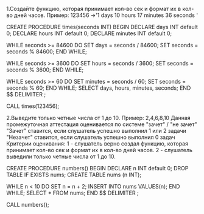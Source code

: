 1.Создайте функцию, которая принимает кол-во сек и формат их в кол-во дней часов. Пример: 123456 ->'1 days 10 hours 17 minutes 36 seconds '

CREATE PROCEDURE times(seconds INT) BEGIN DECLARE days INT default 0; DECLARE hours INT default 0; DECLARE minutes INT default 0;

WHILE seconds >= 84600 DO
SET days = seconds / 84600;
SET seconds = seconds % 84600;
END WHILE;

WHILE seconds >= 3600 DO
SET hours = seconds / 3600;
SET seconds = seconds % 3600;
END WHILE;

WHILE seconds >= 60 DO
SET minutes = seconds / 60;
SET seconds = seconds % 60;
END WHILE;
SELECT days, hours, minutes, seconds; END $$ DELIMITER ;

CALL times(123456);

2.Выведите только четные числа от 1 до 10. Пример: 2,4,6,8,10 Данная промежуточная аттестация оценивается по системе "зачет" / "не зачет" "Зачет" ставится, если слушатель успешно выполнил 1 или 2 задачи "Незачет" ставится, если слушатель успешно выполнил 0 задач Критерии оценивания: 1 - слушатель верно создал функцию, которая принимает кол-во сек и формат их в кол-во дней часов. 2 - слушатель выведили только четные числа от 1 до 10.

CREATE PROCEDURE numbers() BEGIN DECLARE n INT default 0; DROP TABLE IF EXISTS nums; CREATE TABLE nums (n INT);

WHILE n < 10 DO
SET n = n + 2;
INSERT INTO nums VALUES(n);
END WHILE;
SELECT * FROM nums; END $$ DELIMITER ;

CALL numbers();
